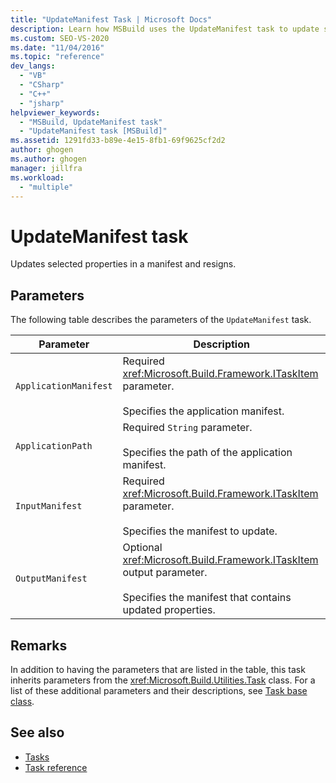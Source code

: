 ```yaml
---
title: "UpdateManifest Task | Microsoft Docs"
description: Learn how MSBuild uses the UpdateManifest task to update selected properties in a manifest and resign.
ms.custom: SEO-VS-2020
ms.date: "11/04/2016"
ms.topic: "reference"
dev_langs:
  - "VB"
  - "CSharp"
  - "C++"
  - "jsharp"
helpviewer_keywords:
  - "MSBuild, UpdateManifest task"
  - "UpdateManifest task [MSBuild]"
ms.assetid: 1291fd33-b89e-4e15-8fb1-69f9625cf2d2
author: ghogen
ms.author: ghogen
manager: jillfra
ms.workload:
  - "multiple"
---
```

# UpdateManifest task

Updates selected properties in a manifest and resigns.

## Parameters

 The following table describes the parameters of the `UpdateManifest` task.

|Parameter|Description|
|---------------|-----------------|
|`ApplicationManifest`|Required <xref:Microsoft.Build.Framework.ITaskItem> parameter.<br /><br /> Specifies the application manifest.|
|`ApplicationPath`|Required `String` parameter.<br /><br /> Specifies the path of the application manifest.|
|`InputManifest`|Required <xref:Microsoft.Build.Framework.ITaskItem> parameter.<br /><br /> Specifies the manifest to update.|
|`OutputManifest`|Optional <xref:Microsoft.Build.Framework.ITaskItem> output parameter.<br /><br /> Specifies the manifest that contains updated properties.|

## Remarks

 In addition to having the parameters that are listed in the table, this task inherits parameters from the <xref:Microsoft.Build.Utilities.Task> class. For a list of these additional parameters and their descriptions, see [Task base class](../msbuild/task-base-class.md).

## See also

- [Tasks](../msbuild/msbuild-tasks.md)
- [Task reference](../msbuild/msbuild-task-reference.md)